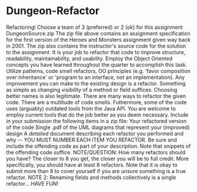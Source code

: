 # Dungeon-Refactor
Refactoring!  Choose a team of 3 (preferred) or 2 (ok) for this assignment DungeonSource.zip  The zip file above contains an assignment specification for the first version of the Heroes and Monsters assignment given way back in 2001.  The zip also contains the instructor's source code for the solution to the assignment.    It is your job to refactor that code to improve structure, readability, maintainability, and usability.  Employ the Object Oriented concepts you have learned throughout the quarter to accomplish this task.  Utilize patterns, code smell refactors, OO principles (e.g. 'favor composition over inheritance' or 'program to an interface, not an implementation).  Any improvement you can make to the existing design is a refactor.  Something as simple as changing visibility of a method or field suffices.  Choosing better names is also legitimate.   There are many ways to refactor the given code.  There are a multitude of code smells.  Futhermore, some of the code uses (arguably) outdated tools from the Java API.  You are welcome to employ current tools that do the job better as you deem necessary.  Include in your submission the following items in a zip file:      Your refactored version of the code     Single .pdf of the UML diagrams that represent your (improved) design     A *detailed* document describing each refactor you performed and why -- YOU MUST NUMBER EACH ITEM YOU REFACTOR.  Be sure and include the offending code as part of your description.  Note that snippets of the offending code suffice.  NOTE/QUESTION: How many refactors should you have?  The closer to 8 you get, the closer you will be to full credit.  More specifically, you should have at least 8 refactors.  Note that it is okay to submit more than 8 to cover yourself if you are unsure something is a true refactor.  NOTE 2: Renaming fields and methods collectively is a single refactor...  HAVE FUN!
